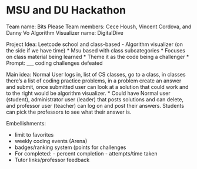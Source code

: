 <h1> MSU and DU Hackathon </h1>

Team name: Bits Please 
Team members: Cece Housh, Vincent Cordova, and Danny Vo
Algorithm Visualizer name: DigitalDive
<p>
Project Idea:
Leetcode school and class-based 
    - Algorithm visualizer (on the side if we have time)
    * Msu based with class subcategories 
    * Focuses on class material being learned 
    * Theme it as the code being a challenger 
    * Prompt: ___ coding challenges defeated 
</p>
<p>
    Main idea: Normal User logs in, list of CS classes, go to a class, in classes there’s a list of coding practice problems, in a problem create an answer and submit, once submitted user can look at a solution that could work and to the right would be algorithm visualizer. 
    * Could have Normal user (student), administrator user (leader) that posts solutions and can delete, and professor user (teacher) can log on and post their answers. Students can pick the professors to see what their answer is.
</p>
 
    
Embellishments: 
* limit to favorites
* weekly coding events (Arena)
* badges/ranking system (points for challenges
* For completed:
      - percent completion
      - attempts/time taken
* Tutor links/professor feedback 

